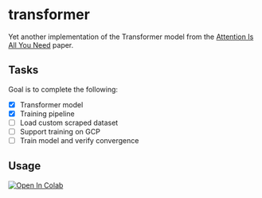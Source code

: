 # transformer

Yet another implementation of the Transformer model from the [Attention Is All You Need](https://arxiv.org/abs/1706.03762?context=cs) paper.

## Tasks

Goal is to complete the following:

- [x] Transformer model
- [x] Training pipeline
- [ ] Load custom scraped dataset
- [ ] Support training on GCP
- [ ] Train model and verify convergence

## Usage

[![Open In Colab](https://colab.research.google.com/assets/colab-badge.svg)](https://colab.research.google.com/github/jbergq/transformer/blob/main/train.ipynb)
